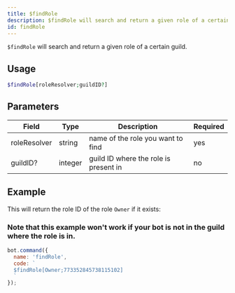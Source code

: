 ```yaml
---
title: $findRole 
description: $findRole will search and return a given role of a certain guild.
id: findRole
---
```


`$findRole` will search and return a given role of a certain guild.

## Usage

```php
$findRole[roleResolver;guildID?]
```

## Parameters 


| Field     | Type    | Description                                        | Required |
|-----------|---------|----------------------------------------------------|----------|
| roleResolver      | string  | name of the role you want to find                             | yes      |
| guildID?     | integer  | guild ID where the role is present in          | no       |


## Example

This will return the role ID of the role `Owner` if it exists:
### Note that this example won't work if your bot is not in the guild where the role is in.

```javascript
bot.command({
  name: 'findRole',
  code: `
  $findRole[Owner;773352845738115102]
  `
});
```
